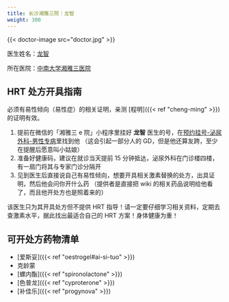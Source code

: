 ```yaml
---
title: 长沙湘雅三院｜龙智
weight: 300
---
```


{{< doctor-image src="doctor.jpg" >}}

医生姓名：[龙智](https://www.xy3yy.com/zjfc/mnwk2019/15765.html)

所在医院：[中南大学湘雅三医院](https://www.xy3yy.com)

## HRT 处方开具指南

必须有易性倾向（易性症）的相关证明，亲测 [程明]({{< ref "cheng-ming" >}}) 的证明有效。

1. 提前在微信的「湘雅三 e 院」小程序里挂好 **龙智** 医生的号，在<u>预约挂号-泌尿外科-男性专病</u>里找到他
（这会引起一部分人的 GD，但是他还算友跨，至少在提醒后愿意叫小姑娘）
1. 准备好健康码，建议在就诊当天提前 15 分钟抵达，泌尿外科在门诊楼四楼，有一扇门将其与专家门诊分隔开
1. 见到医生后直接说自己有易性倾向，想要开具相关激素替换的处方，出具证明，然后他会问你开什么药
（提供者是直接把 wiki 的相关药品说明给他看了，而且他开处方也是照着来的）

该医生只为其开具处方但不提供 HRT 指导！请一定要仔细学习相关资料，定期去查激素水平，据此找出最适合自己的 HRT 方案！身体健康为重！

## 可开处方药物清单

- [爱斯妥]({{< ref "oestrogel#ai-si-tuo" >}})
- 克龄蒙
- [螺内酯]({{< ref "spironolactone" >}})
- [色普龙]({{< ref "cyproterone" >}})
- [补佳乐]({{< ref "progynova" >}})

